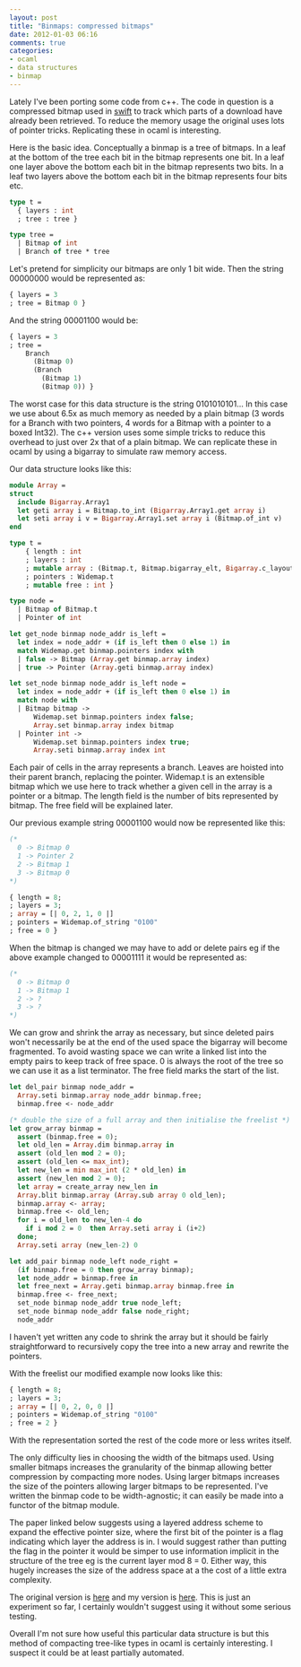 ```yaml
---
layout: post
title: "Binmaps: compressed bitmaps"
date: 2012-01-03 06:16
comments: true
categories:
- ocaml
- data structures
- binmap
---
```


Lately I've been porting some code from c++. The code in question is a compressed bitmap used in [swift](http://libswift.org) to track which parts of a download have already been retrieved. To reduce the memory usage the original uses lots of pointer tricks. Replicating these in ocaml is interesting.

<!--more-->

Here is the basic idea. Conceptually a binmap is a tree of bitmaps. In a leaf at the bottom of the tree each bit in the bitmap represents one bit. In a leaf one layer above the bottom each bit in the bitmap represents two bits. In a leaf two layers above the bottom each bit in the bitmap represents four bits etc.

``` ocaml
type t =
  { layers : int
  ; tree : tree }

type tree =
  | Bitmap of int
  | Branch of tree * tree
```

Let's pretend for simplicity our bitmaps are only 1 bit wide. Then the string 00000000 would be represented as:

``` ocaml
{ layers = 3
; tree = Bitmap 0 }
```

And the string 00001100 would be:

``` ocaml
{ layers = 3
; tree =
    Branch
      (Bitmap 0)
      (Branch
        (Bitmap 1)
        (Bitmap 0)) }
```

The worst case for this data structure is the string 0101010101... In this case we use about 6.5x as much memory as needed by a plain bitmap (3 words for a Branch with two pointers, 4 words for a Bitmap with a pointer to a boxed Int32). The c++ version uses some simple tricks to reduce this overhead to just over 2x that of a plain bitmap. We can replicate these in ocaml by using a bigarray to simulate raw memory access.

Our data structure looks like this:

``` ocaml
module Array =
struct
  include Bigarray.Array1
  let geti array i = Bitmap.to_int (Bigarray.Array1.get array i)
  let seti array i v = Bigarray.Array1.set array i (Bitmap.of_int v)
end

type t =
    { length : int
    ; layers : int
    ; mutable array : (Bitmap.t, Bitmap.bigarray_elt, Bigarray.c_layout) Array.t
    ; pointers : Widemap.t
    ; mutable free : int }

type node =
  | Bitmap of Bitmap.t
  | Pointer of int

let get_node binmap node_addr is_left =
  let index = node_addr + (if is_left then 0 else 1) in
  match Widemap.get binmap.pointers index with
  | false -> Bitmap (Array.get binmap.array index)
  | true -> Pointer (Array.geti binmap.array index)

let set_node binmap node_addr is_left node =
  let index = node_addr + (if is_left then 0 else 1) in
  match node with
  | Bitmap bitmap ->
      Widemap.set binmap.pointers index false;
      Array.set binmap.array index bitmap
  | Pointer int ->
      Widemap.set binmap.pointers index true;
      Array.seti binmap.array index int
```

Each pair of cells in the array represents a branch. Leaves are hoisted into their parent branch, replacing the pointer. Widemap.t is an extensible bitmap which we use here to track whether a given cell in the array is a pointer or a bitmap. The length field is the number of bits represented by bitmap. The free field will be explained later.

Our previous example string 00001100 would now be represented like this:

``` ocaml
(*
  0 -> Bitmap 0
  1 -> Pointer 2
  2 -> Bitmap 1
  3 -> Bitmap 0
*)

{ length = 8;
; layers = 3;
; array = [| 0, 2, 1, 0 |]
; pointers = Widemap.of_string "0100"
; free = 0 }
```

When the bitmap is changed we may have to add or delete pairs eg if the above example changed to 00001111 it would be represented as:

``` ocaml
(*
  0 -> Bitmap 0
  1 -> Bitmap 1
  2 -> ?
  3 -> ?
*)
```

We can grow and shrink the array as necessary, but since deleted pairs won't necessarily be at the end of the used space the bigarray will become fragmented. To avoid wasting space we can write a linked list into the empty pairs to keep track of free space. 0 is always the root of the tree so we can use it as a list terminator. The free field marks the start of the list.

``` ocaml
let del_pair binmap node_addr =
  Array.seti binmap.array node_addr binmap.free;
  binmap.free <- node_addr

(* double the size of a full array and then initialise the freelist *)
let grow_array binmap =
  assert (binmap.free = 0);
  let old_len = Array.dim binmap.array in
  assert (old_len mod 2 = 0);
  assert (old_len <= max_int);
  let new_len = min max_int (2 * old_len) in
  assert (new_len mod 2 = 0);
  let array = create_array new_len in
  Array.blit binmap.array (Array.sub array 0 old_len);
  binmap.array <- array;
  binmap.free <- old_len;
  for i = old_len to new_len-4 do
    if i mod 2 = 0  then Array.seti array i (i+2)
  done;
  Array.seti array (new_len-2) 0

let add_pair binmap node_left node_right =
  (if binmap.free = 0 then grow_array binmap);
  let node_addr = binmap.free in
  let free_next = Array.geti binmap.array binmap.free in
  binmap.free <- free_next;
  set_node binmap node_addr true node_left;
  set_node binmap node_addr false node_right;
  node_addr
```

I haven't yet written any code to shrink the array but it should be fairly straightforward to recursively copy the tree into a new array and rewrite the pointers.

With the freelist our modified example now looks like this:

``` ocaml
{ length = 8;
; layers = 3;
; array = [| 0, 2, 0, 0 |]
; pointers = Widemap.of_string "0100"
; free = 2 }
```

With the representation sorted the rest of the code more or less writes itself.

The only difficulty lies in choosing the width of the bitmaps used. Using smaller bitmaps increases the granularity of the binmap allowing better compression by compacting more nodes. Using larger bitmaps increases the size of the pointers allowing larger bitmaps to be represented. I've written the binmap code to be width-agnostic; it can easily be made into a functor of the bitmap module.

The paper linked below suggests using a layered address scheme to expand the effective pointer size, where the first bit of the pointer is a flag indicating which layer the address is in. I would suggest rather than putting the flag in the pointer it would be simper to use information implicit in the structure of the tree eg is the current layer mod 8 = 0. Either way, this hugely increases the size of the address space at a the cost of a little extra complexity.

The original version is [here](https://github.com/gritzko/swift/blob/master/doc/binmaps-alenex.pdf) and my version is [here](https://github.com/jamii/binmap). This is just an experiment so far, I certainly wouldn't suggest using it without some serious testing.

Overall I'm not sure how useful this particular data structure is but this method of compacting tree-like types in ocaml is certainly interesting. I suspect it could be at least partially automated.
